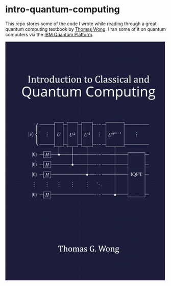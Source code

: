 # intro-quantum-computing

This repo stores some of the code I wrote while reading through a great quantum computing textbook by [Thomas Wong](https://www.thomaswong.net/). I ran some of it on quantum computers via the [IBM Quantum Platform](https://quantum-computing.ibm.com/).

<a href="https://www.thomaswong.net/introduction-to-classical-and-quantum-computing-1e3p.pdf"><img src="cover.jpg" alt="cover" width="500"/></a>
